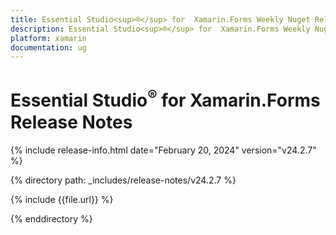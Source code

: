 ```yaml
---
title: Essential Studio<sup>®</sup> for  Xamarin.Forms Weekly Nuget Release Release Notes  
description: Essential Studio<sup>®</sup> for  Xamarin.Forms Weekly Nuget Release Release Notes  
platform: xamarin
documentation: ug
---
```


# Essential Studio<sup>®</sup> for  Xamarin.Forms  Release Notes  

{% include release-info.html date="February 20, 2024"  version="v24.2.7" %} 

{% directory path: _includes/release-notes/v24.2.7 %}

{% include {{file.url}} %}

{% enddirectory %}